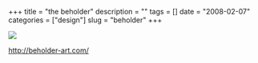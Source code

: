 +++
title = "the beholder"
description = ""
tags = []
date = "2008-02-07"
categories = ["design"]
slug = "beholder"
+++


 

  <div id="screens-thumbs" class="clearfix">
    <div class="txt-center" id="design-submission"><a href="http://beholder-art.com/"><img id='bluga-thumbnail-967' class='bluga-thumbnail large' src='http://media.konigi.com/bluga/
wt47f27ef31cc46_0.jpg'/></a></div>  
  </div>   
<p><a href="http://beholder-art.com/">http://beholder-art.com/</a></p>




